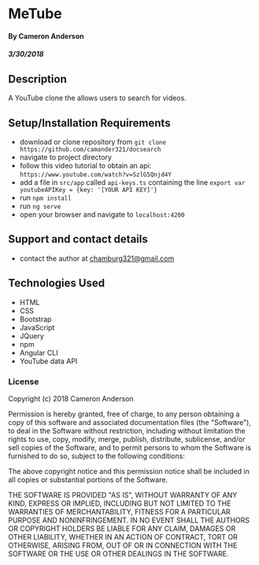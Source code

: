 
# MeTube

#### By Cameron Anderson
##### 3/30/2018

## Description
A YouTube clone the allows users to search for videos.

## Setup/Installation Requirements
* download or clone repository from `git clone https://github.com/camander321/docsearch`
* navigate to project directory
* follow this video tutorial to obtain an api: `https://www.youtube.com/watch?v=SzlG5Qnjd4Y`
* add a file in `src/app` called `api-keys.ts` containing the line `export var youtubeAPIKey = {key: '[YOUR API KEY]'}`
* run `npm install`
* run `ng serve`
* open your browser and navigate to `localhost:4200`


## Support and contact details

* contact the author at chamburg321@gmail.com

## Technologies Used

* HTML
* CSS
* Bootstrap
* JavaScript
* JQuery
* npm
* Angular CLI
* YouTube data API

### License

Copyright (c) 2018 Cameron Anderson

Permission is hereby granted, free of charge, to any person obtaining a copy of this software and associated documentation files (the "Software"), to deal in the Software without restriction, including without limitation the rights to use, copy, modify, merge, publish, distribute, sublicense, and/or sell copies of the Software, and to permit persons to whom the Software is furnished to do so, subject to the following conditions:

The above copyright notice and this permission notice shall be included in all copies or substantial portions of the Software.

THE SOFTWARE IS PROVIDED "AS IS", WITHOUT WARRANTY OF ANY KIND, EXPRESS OR IMPLIED, INCLUDING BUT NOT LIMITED TO THE WARRANTIES OF MERCHANTABILITY, FITNESS FOR A PARTICULAR PURPOSE AND NONINFRINGEMENT. IN NO EVENT SHALL THE AUTHORS OR COPYRIGHT HOLDERS BE LIABLE FOR ANY CLAIM, DAMAGES OR OTHER LIABILITY, WHETHER IN AN ACTION OF CONTRACT, TORT OR OTHERWISE, ARISING FROM, OUT OF OR IN CONNECTION WITH THE SOFTWARE OR THE USE OR OTHER DEALINGS IN THE SOFTWARE.
